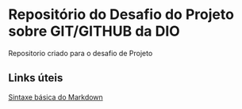 # Repositório do Desafio do  Projeto sobre GIT/GITHUB da DIO
Repositorio criado para o desafio  de Projeto
##  Links  úteis 
[Sintaxe básica do  Markdown](https://daringfireball.net/projects/markdown/)





